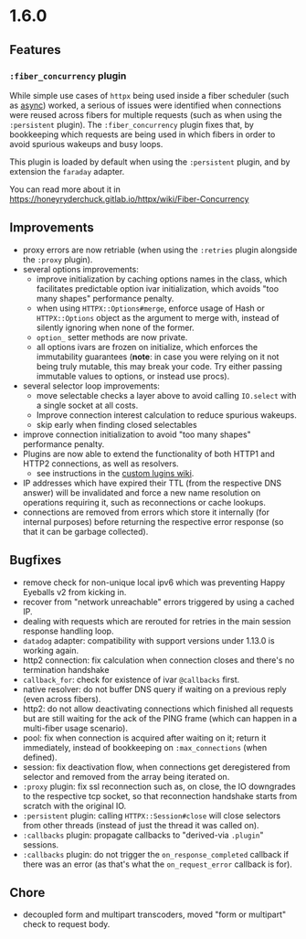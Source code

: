 # 1.6.0

## Features

### `:fiber_concurrency` plugin

While simple use cases of `httpx` being used inside a fiber scheduler (such as [async](github.com/socketry/async)) worked, a serious of issues were identified when connections were reused across fibers for multiple requests (such as when using the `:persistent` plugin). The `:fiber_concurrency` plugin fixes that, by bookkeeping which requests are being used in which fibers in order to avoid spurious wakeups and busy loops.

This plugin is loaded by default when using the `:persistent` plugin, and by extension the `faraday` adapter.

You can read more about it in https://honeyryderchuck.gitlab.io/httpx/wiki/Fiber-Concurrency

## Improvements

* proxy errors are now retriable (when using the `:retries` plugin alongside the `:proxy` plugin).
* several options improvements:
  * improve initialization by caching options names in the class, which facilitates predictable option ivar initialization, which avoids "too many shapes" performance penalty.
  * when using `HTTPX::Options#merge`, enforce usage of Hash or `HTTPX::Options` object as the argument to merge with, instead of silently ignoring when none of the former.
  * `option_` setter methods are now private.
  * all options ivars are frozen on initialize, which enforces the immutability guarantees (**note**: in case you were relying on it not being truly mutable, this may break your code. Try either passing immutable values to options, or instead use procs).
* several selector loop improvements:
  * move selectable checks a layer above to avoid calling `IO.select` with a single socket at all costs.
  * Improve connection interest calculation to reduce spurious wakeups.
  * skip early when finding closed selectables
* improve connection initialization to avoid "too many shapes" performance penalty.
* Plugins are now able to extend the functionality of both HTTP1 and HTTP2 connections, as well as resolvers.
  * see instructions in the [custom lugins wiki](https://gitlab.com/os85/httpx/-/wikis/Custom-Plugins).
* IP addresses which have expired their TTL (from the respective DNS answer) will be invalidated and force a new name resolution on operations requiring it, such as reconnections or cache lookups.
* connections are removed from errors which store it internally (for internal purposes) before returning the respective error response (so that it can be garbage collected).

## Bugfixes

* remove check for non-unique local ipv6 which was preventing Happy Eyeballs v2 from kicking in.
* recover from "network unreachable" errors triggered by using a cached IP.
* dealing with requests which are rerouted for retries in the main session response handling loop.
* `datadog` adapter: compatibility with support versions under 1.13.0 is working again.
* http2 connection: fix calculation when connection closes and there's no termination handshake
* `callback_for`: check for existence of ivar `@callbacks` first.
* native resolver: do not buffer DNS query if waiting on a previous reply (even across fibers).
* http2: do not allow deactivating connections which finished all requests but are still waiting for the ack of the PING frame (which can happen in a multi-fiber usage scenario).
* pool: fix when connection is acquired after waiting on it; return it immediately, instead of bookkeeping on `:max_connections` (when defined).
* session: fix deactivation flow, when connections get deregistered from selector and removed from the array being iterated on.
* `:proxy` plugin: fix ssl reconnection such as, on close, the IO downgrades to the respective tcp socket, so that reconnection handshake starts from scratch with the original IO.
* `:persistent` plugin: calling `HTTPX::Session#close` will close selectors from other threads (instead of just the thread it was called on).
* `:callbacks` plugin: propagate callbacks to "derived-via `.plugin`" sessions.
* `:callbacks` plugin: do not trigger the `on_response_completed` callback if there was an error (as that's what the `on_request_error` callback is for).

## Chore

*  decoupled form and multipart transcoders, moved "form or multipart" check to request body.